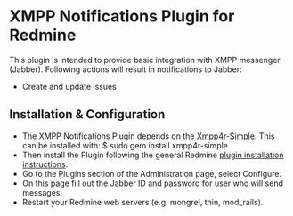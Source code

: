 # XMPP Notifications Plugin for Redmine

This plugin is intended to provide basic integration with XMPP messenger (Jabber).
Following actions will result in notifications to Jabber:

- Create and update issues

## Installation & Configuration

- The XMPP Notifications Plugin depends on the [Xmpp4r-Simple](http://xmpp4r-simple.rubyforge.org/). This can be installed with:
    $ sudo gem install xmpp4r-simple
- Then install the Plugin following the general Redmine [plugin installation instructions](http://www.redmine.org/wiki/redmine/Plugins).
- Go to the Plugins section of the Administration page, select Configure.
- On this page fill out the Jabber ID and password for user who will send messages.
- Restart your Redmine web servers (e.g. mongrel, thin, mod_rails).
